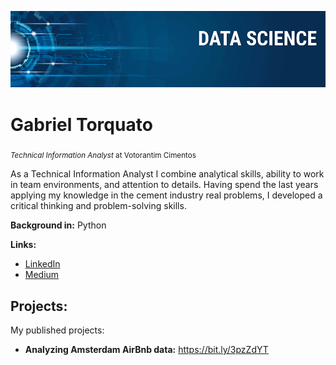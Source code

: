 <p align="center">
  <img src="banner.png" >
</p>

# Gabriel Torquato
<sub>*Technical Information Analyst* at Votorantim Cimentos</sub>

As a Technical Information Analyst I combine analytical skills, ability to work in team environments, and attention to details. Having spend the last years applying my knowledge in the cement industry real problems, I developed a critical thinking and problem-solving skills.

**Background in:** Python

**Links:**
* [LinkedIn](https://www.linkedin.com/in/gabriel-torquato-alves-705637192/)
* [Medium](https://medium.com/@g.alvezz)


## Projects:
My published projects:

* **Analyzing Amsterdam AirBnb data:** https://bit.ly/3pzZdYT

